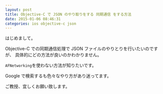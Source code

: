 ```yaml
---
layout: post
title: Objective-C で JSON のやり取りをする 同期通信 をする方法
date: 2015-01-06 08:46:31
categories: ios objective-c json
---
```

<p>はじめまして。</p>

<p>Objective-C での同期通信処理で JSON ファイルのやりとりを行いたいのですが、
具体的にどの方法が良いのかわかりません。</p>

<p><code>AFNetworking</code>を使わない方法が知りたいです。</p>

<p>Google で検索するも色々なやり方があり迷ってます。</p>

<p>ご教授、宜しくお願い致します。</p>
